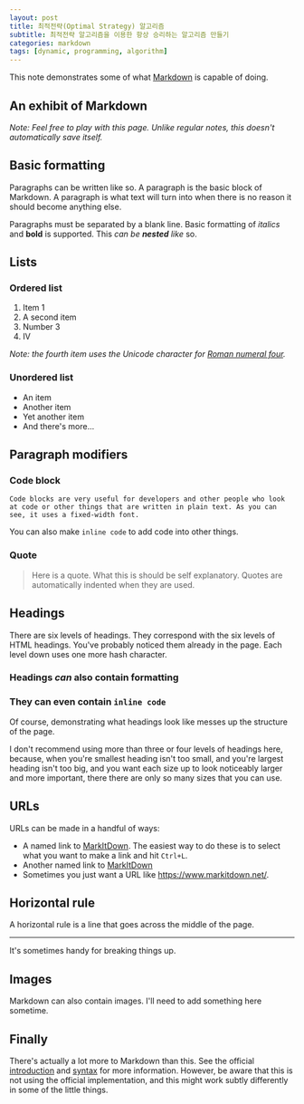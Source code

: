 ```yaml
---
layout: post
title: 최적전략(Optimal Strategy) 알고리즘
subtitle: 최적전략 알고리즘을 이용한 항상 승리하는 알고리즘 만들기
categories: markdown
tags: [dynamic, programming, algorithm]
---
```


This note demonstrates some of what [Markdown][1] is capable of doing.

## An exhibit of Markdown



*Note: Feel free to play with this page. Unlike regular notes, this doesn't automatically save itself.*

## Basic formatting

Paragraphs can be written like so. A paragraph is the basic block of Markdown. A paragraph is what text will turn into when there is no reason it should become anything else.

Paragraphs must be separated by a blank line. Basic formatting of *italics* and **bold** is supported. This *can be **nested** like* so.

## Lists

### Ordered list

1. Item 1
2. A second item
3. Number 3
4. Ⅳ

*Note: the fourth item uses the Unicode character for [Roman numeral four][2].*

### Unordered list

* An item
* Another item
* Yet another item
* And there's more...

## Paragraph modifiers

### Code block

    Code blocks are very useful for developers and other people who look at code or other things that are written in plain text. As you can see, it uses a fixed-width font.

You can also make `inline code` to add code into other things.

### Quote

> Here is a quote. What this is should be self explanatory. Quotes are automatically indented when they are used.

## Headings

There are six levels of headings. They correspond with the six levels of HTML headings. You've probably noticed them already in the page. Each level down uses one more hash character.

### Headings *can* also contain **formatting**

### They can even contain `inline code`

Of course, demonstrating what headings look like messes up the structure of the page.

I don't recommend using more than three or four levels of headings here, because, when you're smallest heading isn't too small, and you're largest heading isn't too big, and you want each size up to look noticeably larger and more important, there there are only so many sizes that you can use.

## URLs

URLs can be made in a handful of ways:

* A named link to [MarkItDown][3]. The easiest way to do these is to select what you want to make a link and hit `Ctrl+L`.
* Another named link to [MarkItDown](https://www.markitdown.net/)
* Sometimes you just want a URL like <https://www.markitdown.net/>.

## Horizontal rule

A horizontal rule is a line that goes across the middle of the page.

---

It's sometimes handy for breaking things up.

## Images

Markdown can also contain images. I'll need to add something here sometime.

## Finally

There's actually a lot more to Markdown than this. See the official [introduction][4] and [syntax][5] for more information. However, be aware that this is not using the official implementation, and this might work subtly differently in some of the little things.


  [1]: https://daringfireball.net/projects/markdown/
  [2]: https://www.fileformat.info/info/unicode/char/2163/index.htm
  [3]: https://www.markitdown.net/
  [4]: https://daringfireball.net/projects/markdown/basics
  [5]: https://daringfireball.net/projects/markdown/syntax
